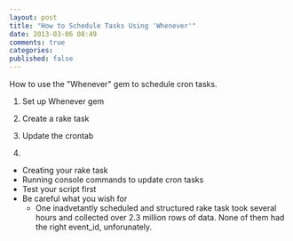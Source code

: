 ```yaml
---
layout: post
title: "How to Schedule Tasks Using 'Whenever'"
date: 2013-03-06 08:49
comments: true
categories: 
published: false
---
```


How to use the "Whenever" gem to schedule cron tasks.

1) Set up Whenever gem

2) Create a rake task

3) Update the crontab

4) 

- Creating your rake task
- Running console commands to update cron tasks
- Test your script first
- Be careful what you wish for
  - One inadvetantly scheduled and structured rake task took several hours and collected over 2.3 million rows of data. None of them had the right event_id, unforunately.

  

